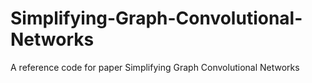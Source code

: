 # Simplifying-Graph-Convolutional-Networks
A reference  code for paper Simplifying Graph Convolutional Networks
